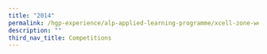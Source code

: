 ```yaml
---
title: "2014"
permalink: /hgp-experience/alp-applied-learning-programme/xcell-zone-website/competitions/2014/
description: ""
third_nav_title: Competitions
---
```

